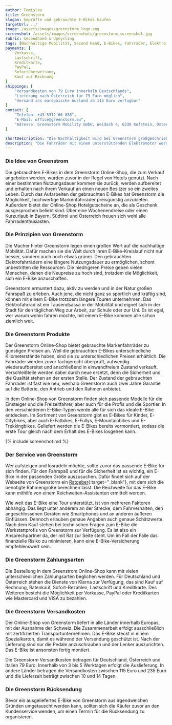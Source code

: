 ```yaml
---
author: Tomislav
title: Greenstorm 
slogan: Geprüfte und gebrauchte E-Bikes kaufen
targetUrl: ../
image: /assets/images/greenstorm_logo.png
screenshot: /assets/images/screenshots/greenstorm_screenshot.jpg
rubric: Secondhand & Upcycling
tags: [Nachhaltige Mobilität, Second Hand, E-Bikes, Fahrräder, Elektrofahrräder]
payments: [
    Vorkasse,
    Lastschrift,
    Kreditkarte,
    PayPal,
    Sofortüberweisung,
    Kauf auf Rechnung
]
shippings: [
    "Versandkosten von 79 Euro innerhalb Deutschlands",
    "Lieferung nach Österreich für 79 Euro möglich",
    "Versand ins europäische Ausland ab 115 Euro verfügbar"
]
contact: [
    "Telefon: +43 5372 66 888",
    "E-Mail: office@greenstorm.eu",
    "Adresse: Greenstorm Mobility GmbH, Weidach 4, 6330 Kufstein, Österreich"
]

shortDescription: "Die Nachhaltigkeit wird bei Greenstorm großgeschrieben, in erster Linie in Sachen Mobilität. Deshalb gibt es in dem Online-Shop von Greenstorm die Möglichkeit, gebrauchte E-Bikes zu kaufen."
description: "Die Fahrräder mit einem unterstützenden Elektromotor werden von den Werkstattprofis überprüft und nach der Notwendigkeit aufgearbeitet. Eine 2-jährige Garantie auf den Akku, den Motor und den Rahmen erhält der Kunde des Greenstrom Online-Shops obendrauf. Wer nur zeitweise ein E-Bike benötigt, kann des Weiteren ein flexibles 6- oder 12-Monats-Abo auswählen oder das E-Bike der Wahl vor Ort tageweise mieten."
---
```


### Die Idee von Greenstrom

Die gebrauchten E-Bikes in dem Greenstorm Online-Shop, die zum Verkauf angeboten werden, wurden zuvor in der Regel von Hotels genutzt. Nach einer bestimmten Nutzungsdauer kommen sie zurück, werden aufbereitet und erhalten nach ihrem Verkauf an einen neuen Besitzer so ein zweites Leben. Durch das Aufarbeiten der gebrauchten E-Bikes hat Greenstorm die Möglichkeit, hochwertige Markenfahrräder preisgünstig anzubieten. Außerdem bietet der Online-Shop Hotelgutscheine an, die als Geschenk ausgesprochen beliebt sind. Über eine Wochenendreise oder einen Kurzurlaub in Bayern, Südtirol und Österreich freuen sich wohl alle Fahrradenthusiasten.

### Die Prinzipien von Greenstorm

Die Macher hinter Greenstorm legen einen großen Wert auf die nachhaltige Mobilität. Dafür machen sie die Welt durch ihren E-Bike-Kreislauf nicht nur besser, sondern auch noch etwas grüner. Den gebrauchten Elektrofahrrädern eine längere Nutzungsdauer zu ermöglichen, schont unbestritten die Ressourcen. Die niedrigeren Preise geben vielen Menschen, denen die Neupreise zu hoch sind, trotzdem die Möglichkeit, sich ein E-Bike anzuschaffen.

Greenstorm ermuntert dazu, aktiv zu werden und in der Natur großen Fahrspaß zu erleben. Auch jene, die nicht ganz so sportlich und kräftig sind, können mit einem E-Bike trotzdem längere Touren unternehmen. Das Elektrofahrrad ist ein Tausendsassa in der Mobilität und eignet sich in der Stadt für den täglichen Weg zur Arbeit, zur Schule oder zur Uni. Es ist egal, wer warum wohin fahren möchte, mit einem E-Bike kommen alle schon ziemlich weit.

### Die Greenstorm Produkte

Der Greenstorm Online-Shop bietet gebrauchte Markenfahrräder zu günstigen Preisen an. Weil die gebrauchten E-Bikes unterschiedliche Kilometerstände haben, sind sie zu unterschiedlichen Preisen erhältlich. Die Fahrräder werden zuvor fachgerecht überprüft, aufwendig wiederaufbereitet und anschließend in einwandfreiem Zustand verkauft. Verschleißteile werden dabei durch neue ersetzt, denn die Sicherheit und die Qualität stehen an der ersten Stelle. Der Zustand der gebrauchten Fahrräder ist fast wie neu, weshalb Greenstorm auch zwei Jahre Garantie auf die Batterie, den Antrieb und den Rahmen anbietet.

In dem Online-Shop von Greenstorm finden sich passende Modelle für die Einsteiger und die Freizeitfahrer, aber auch für die Profis und die Sportler. In den verschiedenen E-Bike-Typen werde alle für sich das ideale E-Bike entdecken. Im Sortiment von Greenstorm gibt es E-Bikes für Kinder, E-Citybikes, aber auch E-Fatbikes, E-Fullys, E-Mountainbikes und E-Trekkingbikes. Geliefert werden die E-Bikes bereits vormontiert, sodass die erste Tour gleich nach dem Erhalt des E-Bikes losgehen kann.

{% include screenshot.md %}

### Der Service von Greenstorm

Wer aufsteigen und losradeln möchte, sollte zuvor das passende E-Bike für sich finden. Für den Fahrspaß und für die Sicherheit ist es wichtig, ein E-Bike in der passenden Größe auszusuchen. Dafür findet sich auf der Webseite von Greenstorm ein [Ratgeber](https://greenstorm.eu/trends/){:target="_blank"}, mit dem sich die benötigte Rahmengröße berechnen lässt. Die Reichweite für das E-Bike kann mithilfe von einem Reichweiten-Assistenten ermittelt werden.

Wie weit das E-Bike eine Tour unterstützt, ist von mehreren Faktoren abhängig. Das liegt unter anderem an der Strecke, dem Fahrverhalten, den angeschlossenen Geräten wie Smartphones und an anderen äußeren Einflüssen. Dennoch erlauben genaue Angaben auch genaue Schätzwerte. Nach dem Kauf stehen bei technischen Fragen zum E-Bike die Werkstattprofis von Greenstorm zur Verfügung. Es ist also ein Ansprechpartner da, der mit Rat zur Seite steht. Um im Fall der Fälle das finanzielle Risiko zu minimieren, kann eine E-Bike-Versicherung empfehlenswert sein.

### Die Greenstorm Zahlungsarten

Die Bestellung in dem Greenstrom Online-Shop kann mit vielen unterschiedlichen Zahlungsarten beglichen werden. Für Deutschland und Österreich stehen die Dienste von Klarna zur Verfügung, das sind Kauf auf Rechnung, Ratenkauf, Sofort-Bezahlen, Lastschrift und Kreditkarte. Des Weiteren besteht die Möglichkeit per Vorkasse, PayPal oder Kreditkarten wie Mastercard und VISA zu bezahlen.

### Die Greenstorm Versandkosten

Der Online-Shop von Greenstorm liefert in alle Länder innerhalb Europas, mit der Ausnahme der Schweiz. Die Zusammenarbeit erfolgt ausschließlich mit zertifizierten Transportunternehmen. Das E-Bike steckt in einem Spezialkarton, damit es während der Versendung geschützt ist. Nach der Lieferung sind nur die Pedale anzuschrauben und der Lenker auszurichten. Das E-Bike ist ansonsten fertig montiert.

Die Greenstorm Versandkosten betragen für Deutschland, Österreich und Italien 79 Euro. Innerhalb von 3 bis 5 Werktagen erfolgt die Auslieferung. In andere Länder betragen die Versandkosten zwischen 115 Euro und 235 Euro und die Lieferzeit beträgt zwischen 10 und 14 Tagen.

### Die Greenstorm Rücksendung

Bevor ein ausgeliefertes E-Bike von Greenstorm aus irgendwelchen Gründen umgetauscht werden kann, sollten sich die Käufer zuvor an den Kundenservice wenden, um einen Termin für die Rücksendung zu organisieren.